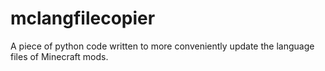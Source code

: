 # mclangfilecopier
A piece of python code written to more conveniently update the language files of Minecraft mods.
